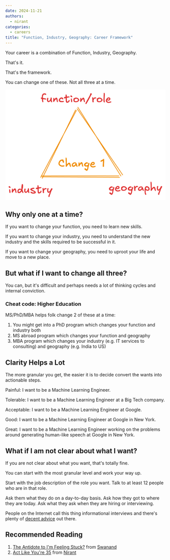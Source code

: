 ```yaml
---
date: 2024-11-21
authors:
  - nirant
categories:
  - careers
title: "Function, Industry, Geography: Career Framework"
---
```


Your career is a combination of Function, Industry, Geography.

That's it.

That's the framework.

You can change one of these. Not all three at a time.

![](../images/fig-career.png)

## Why only one at a time?

If you want to change your function, you need to learn new skills.

If you want to change your industry, you need to understand the new industry and the skills required to be successful in it.

If you want to change your geography, you need to uproot your life and move to a new place.

## But what if I want to change all three?

You can, but it's difficult and perhaps needs a lot of thinking cycles and internal conviction.

### Cheat code: Higher Education

MS/PhD/MBA helps folk change 2 of these at a time:

1. You might get into a PhD program which changes your function and industry both
2. MS abroad program which changes your function and geography
3. MBA program which changes your industry (e.g. IT services to consulting) and geography (e.g. India to US)

## Clarity Helps a Lot

The more granular you get, the easier it is to decide convert the wants into actionable steps. 

Painful: I want to be a Machine Learning Engineer. 

Tolerable: I want to be a Machine Learning Engineer at a Big Tech company.

Acceptable: I want to be a Machine Learning Engineer at Google.

Good: I want to be a Machine Learning Engineer at Google in New York.

Great: I want to be a Machine Learning Engineer working on the problems around generating human-like speech at Google in New York.

## What if I am not clear about what I want?

If you are not clear about what you want, that's totally fine.

You can start with the most granular level and work your way up. 

Start with the job description of the role you want. Talk to at least 12 people who are in that role.

Ask them what they do on a day-to-day basis. Ask how they got to where they are today. Ask what they ask when they are hiring or interviewing.

People on the Internet call this thing informational interviews and there's plenty of [decent advice](https://career.berkeley.edu/start-exploring/informational-interviews/) out there.

## Recommended Reading

1. [The Antidote to I'm Feeling Stuck?](https://com.queries.fun/p/the-antidote-to-i-am-feeling-stuck) from [Swanand](https://x.com/_swanand)
2. [Act Like You're 35](./actlike35.md) from [Nirant](https://x.com/nirantk)